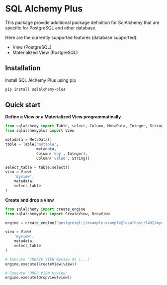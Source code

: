 # SQL Alchemy Plus

This package provide additional package definition for SqlAlchemy
that are specific for PostgreSQL and other database.

Here are the currently supported features (database supported):
* View (PostgreSQL)
* Materialized View (PostgreSQL)


## Installation

Install SQL Alchemy Plus using pip

```bash
pip install sqlalchemy-plus
```

## Quick start

**Define a View or a Materialized View programmatically**

```python
from sqlalchemy import Table, select, Column, MetaData, Integer, String
from sqlalchemyplus import View

metadata = MetaData()
table = Table('mytable',
              metadata,
              Column('key', Integer),
              Column('value', String))

select_table = table.select()
view = View(
    'myview',
    metadata,
    select_table
)

```

**Create and drop a view**

```python
from sqlalchemy import create_engine
from sqlalchemyplus import CreateView, DropView

engine = create_engine("postgresql://example:example@localhost:5432/mydatabase")

view = View(
    'myview',
    metadata,
    select_table
)

# Execute 'CREATE VIEW myview AS (...)'
engine.execute(CreateView(view))

# Execute 'DROP VIEW myview'
engine.execute(DropView(view))
```
